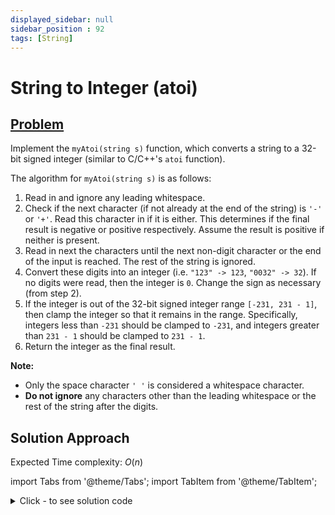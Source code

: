 ```yaml
---
displayed_sidebar: null
sidebar_position : 92
tags: [String]
---
```


# String to Integer (atoi)

## [Problem](https://leetcode.com/problems/string-to-integer-atoi/)

<p>Implement the <code>myAtoi(string s)</code> function, which converts a string to a 32-bit signed integer (similar to C/C++&#39;s <code>atoi</code> function).</p>

<p>The algorithm for <code>myAtoi(string s)</code> is as follows:</p>

<ol>
	<li>Read in and ignore any leading whitespace.</li>
	<li>Check if the next character (if not already at the end of the string) is <code>&#39;-&#39;</code> or <code>&#39;+&#39;</code>. Read this character in if it is either. This determines if the final result is negative or positive respectively. Assume the result is positive if neither is present.</li>
	<li>Read in next the characters until the next non-digit character or the end of the input is reached. The rest of the string is ignored.</li>
	<li>Convert these digits into an integer (i.e. <code>&quot;123&quot; -&gt; 123</code>, <code>&quot;0032&quot; -&gt; 32</code>). If no digits were read, then the integer is <code>0</code>. Change the sign as necessary (from step 2).</li>
	<li>If the integer is out of the 32-bit signed integer range <code>[-231, 231 - 1]</code>, then clamp the integer so that it remains in the range. Specifically, integers less than <code>-231</code> should be clamped to <code>-231</code>, and integers greater than <code>231 - 1</code> should be clamped to <code>231 - 1</code>.</li>
	<li>Return the integer as the final result.</li>
</ol>

<p><strong>Note:</strong></p>

<ul>
	<li>Only the space character <code>&#39; &#39;</code> is considered a whitespace character.</li>
	<li><strong>Do not ignore</strong> any characters other than the leading whitespace or the rest of the string after the digits.</li>
</ul>

## Solution Approach

Expected Time complexity: $O(n)$

import Tabs from '@theme/Tabs';
import TabItem from '@theme/TabItem';

<details><summary>Click - to see solution code</summary>

<Tabs>
<TabItem value="cpp" label="C++">

```cpp
class Solution {
   public:
    int myAtoi(string s) {
        long long ans = 0;
        int n = s.length();
        int i = 0, check = 0;
        while (i < n && s[i] == ' ') i++;
        if (s[i] == '-') check = 1;
        if (s[i] == '+' || s[i] == '-') i++;
        if (!(i < n && s[i] - '0' < 10 && s[i] - '0' >= 0)) return 0;

        while (i < n && s[i] - '0' < 10 && s[i] - '0' >= 0) {
            int num = s[i++] - '0';
            ans = ans * 10 + num;
            if (ans >= 2147483647 && check == 0)
                return 2147483647;
            else if (ans >= 2147483648 && check == 1)
                return -2147483648;
        }

        if (check) ans *= -1;
        return ans;
    }
};

```
</TabItem>
</Tabs>

</details>
